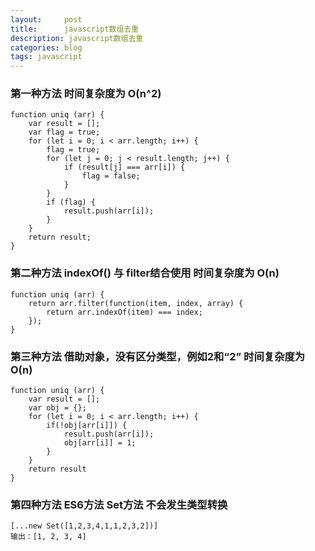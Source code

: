 ```yaml
---
layout:     post
title:      javascript数组去重
description: javascript数组去重
categories: blog
tags: javascript
---
```


### 第一种方法 时间复杂度为 O(n^2)

```
function uniq (arr) {
	var result = [];
	var flag = true;
	for (let i = 0; i < arr.length; i++) {
		flag = true;
		for (let j = 0; j < result.length; j++) {
			if (result[j] === arr[i]) {
				flag = false;
			}
		}
		if (flag) {
			result.push(arr[i]);
		}
	}
	return result;
}
```

### 第二种方法 indexOf() 与 filter结合使用 时间复杂度为 O(n)

```
function uniq (arr) {
	return arr.filter(function(item, index, array) {
		return arr.indexOf(item) === index;
	});
}
```      
        
### 第三种方法 借助对象，没有区分类型，例如2和“2” 时间复杂度为 O(n)

```
function uniq (arr) {
	var result = [];
	var obj = {};
	for (let i = 0; i < arr.length; i++) {
		if(!obj[arr[i]]) {
			result.push(arr[i]);
			obj[arr[i]] = 1;
		}
	}
	return result
}
``` 

### 第四种方法 ES6方法 Set方法 不会发生类型转换

```
[...new Set([1,2,3,4,1,1,2,3,2])]
输出：[1, 2, 3, 4]
``` 
